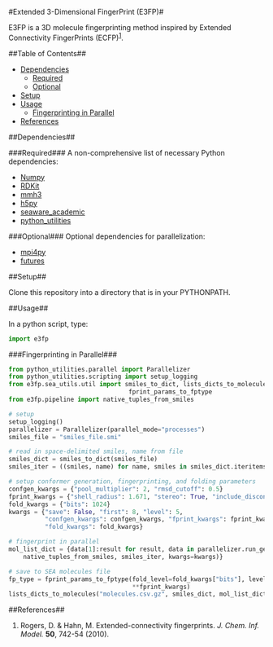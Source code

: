 #Extended 3-Dimensional FingerPrint (E3FP)#

E3FP is a 3D molecule fingerprinting method inspired by Extended Connectivity FingerPrints (ECFP)<sup>[1](#rogers2010)</sup>.

##Table of Contents##
- [Dependencies](#dependencies)
    + [Required](#required)
    + [Optional](#optional)
- [Setup](#setup)
- [Usage](#usage)
    + [Fingerprinting in Parallel](#fingerprint-parallel)
- [References](#references)

<a name="dependencies"></a>
##Dependencies##

<a name="required"></a>
###Required###
A non-comprehensive list of necessary Python dependencies:
- [Numpy](http://www.numpy.org/)
- [RDKit](http://www.rdkit.org/)
- [mmh3](https://pypi.python.org/pypi/mmh3)
- [h5py](https://pypi.python.org/pypi/h5py/2.5.0)
- [seaware_academic](https://github.com/keiserlab/seaware-academic)
- [python_utilities](https://github.com/sdaxen/python_utilities)

<a name="optional"></a>
###Optional###
Optional dependencies for parallelization:
- [mpi4py](http://mpi4py.scipy.org/)
- [futures](https://pypi.python.org/pypi/futures)

<a name="setup"></a>
##Setup##

Clone this repository into a directory that is in your PYTHONPATH.

<a name="usage"></a>
##Usage##

In a python script, type: 
```python
import e3fp
```

<a name="fingerprint-parallel"></a>
###Fingerprinting in Parallel###

```python
from python_utilities.parallel import Parallelizer
from python_utilities.scripting import setup_logging
from e3fp.sea_utils.util import smiles_to_dict, lists_dicts_to_molecules, \
                                 fprint_params_to_fptype
from e3fp.pipeline import native_tuples_from_smiles

# setup
setup_logging()
parallelizer = Parallelizer(parallel_mode="processes")
smiles_file = "smiles_file.smi"

# read in space-delimited smiles, name from file
smiles_dict = smiles_to_dict(smiles_file)
smiles_iter = ((smiles, name) for name, smiles in smiles_dict.iteritems())

# setup conformer generation, fingerprinting, and folding parameters
confgen_kwargs = {"pool_multiplier": 2, "rmsd_cutoff": 0.5}
fprint_kwargs = {"shell_radius": 1.671, "stereo": True, "include_disconnected": True}
fold_kwargs = {"bits": 1024}
kwargs = {"save": False, "first": 8, "level": 5,
          "confgen_kwargs": confgen_kwargs, "fprint_kwargs": fprint_kwargs,
          "fold_kwargs": fold_kwargs}

# fingerprint in parallel
mol_list_dict = {data[1]:result for result, data in parallelizer.run_gen(
    native_tuples_from_smiles, smiles_iter, kwargs=kwargs)}

# save to SEA molecules file
fp_type = fprint_params_to_fptype(fold_level=fold_kwargs["bits"], level=kwargs["level"],
                                  **fprint_kwargs)
lists_dicts_to_molecules("molecules.csv.gz", smiles_dict, mol_list_dict, fp_type)
```

<a name="references"></a>
##References##
<a name="rogers2010"></a>
1. Rogers, D. & Hahn, M. Extended-connectivity fingerprints. *J. Chem. Inf. Model.* **50**, 742-54 (2010).
